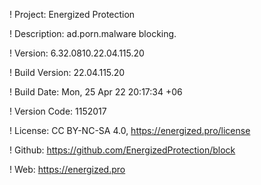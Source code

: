 ! Project: Energized Protection

! Description: ad.porn.malware blocking.

! Version: 6.32.0810.22.04.115.20

! Build Version: 22.04.115.20

! Build Date: Mon, 25 Apr 22 20:17:34 +06

! Version Code: 1152017

! License: CC BY-NC-SA 4.0, https://energized.pro/license

! Github: https://github.com/EnergizedProtection/block

! Web: https://energized.pro
